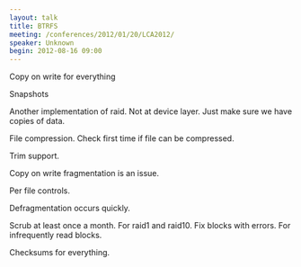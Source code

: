 ```yaml
---
layout: talk
title: BTRFS
meeting: /conferences/2012/01/20/LCA2012/
speaker: Unknown
begin: 2012-08-16 09:00
---
```

Copy on write for everything

Snapshots

Another implementation of raid. Not at device layer. Just make sure we have copies of data.

File compression. Check first time if file can be compressed.

Trim support.

Copy on write fragmentation is an issue.

Per file controls.

Defragmentation occurs quickly.

Scrub at least once a month. For raid1 and raid10. Fix blocks with errors. For infrequently read blocks.

Checksums for everything.
